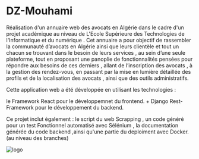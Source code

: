 # DZ-Mouhami
 Réalisation d'un annuaire web des avocats en Algérie  dans le cadre d'un projet académique au niveau de L'Ecole Supérieure des Technologies de l'Informatique et du numérique .
 Cet annuaire a pour objectif de rassembler la communauté d’avocats en Algérie ainsi que leurs clientèle et tout
 un chacun se trouvant dans le besoin de leurs services , au sein d’une seule plateforme, tout en
 proposant une panoplie de fonctionnalités pensées pour répondre aux besoins de ces derniers
 , allant de l’inscription des avocats , à la gestion des rendez-vous, en passant par la mise en
 lumière détaillée des profils et de la localisation des avocats , ainsi que des outils administratifs.

 Cette application web a été développée en utilisant les technologies :

 le Framework React pour le développemnet du frontend. +  Django Rest-Framework pour le développement du backend.

 Ce projet inclut également : le script du web Scrapping , un code généré pour un test Fonctionnel automatisé avec Sélénium , la documentation générée du code backend ,ainsi qu'une partie du deploiment avec Docker.(au niveau des branches)


 ![logo](https://github.com/Celineeuu/DZ-Mouhami/assets/153237742/34dd90b0-7a62-4035-954e-a362a1ef3b96)

 
